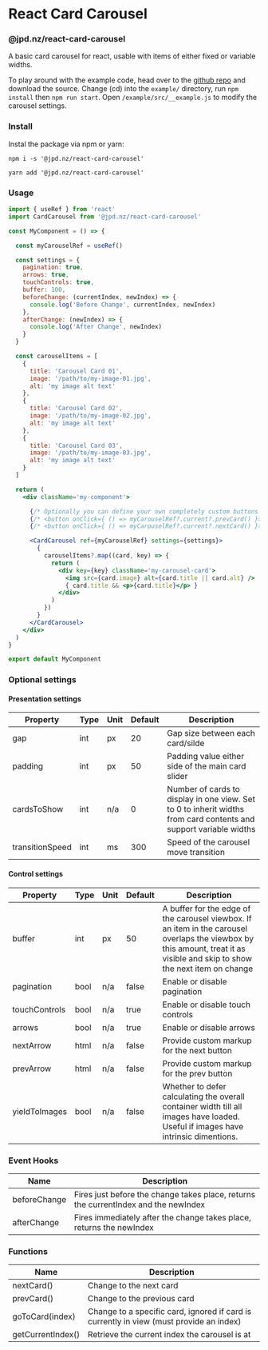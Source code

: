 # React Card Carousel
### @jpd.nz/react-card-carousel

A basic card carousel for react, usable with items of either fixed or variable widths.

To play around with the example code, head over to the [github repo](https://github.com/prowsejeremy/react-card-carousel) and download the source. Change (cd) into the `example/` directory, run `npm install` then `npm run start`. Open `/example/src/__example.js` to modify the carousel settings.


### Install

Instal the package via npm or yarn:

~~~terminal
npm i -s '@jpd.nz/react-card-carousel'
~~~

~~~terminal
yarn add '@jpd.nz/react-card-carousel'
~~~


### Usage

~~~jsx
import { useRef } from 'react'
import CardCarousel from '@jpd.nz/react-card-carousel'

const MyComponent = () => {

  const myCarouselRef = useRef()

  const settings = {
    pagination: true,
    arrows: true,
    touchControls: true,
    buffer: 100,
    beforeChange: (currentIndex, newIndex) => {
      console.log('Before Change', currentIndex, newIndex)
    },
    afterChange: (newIndex) => {
      console.log('After Change', newIndex)
    }
  }

  const carouselItems = [
    {
      title: 'Carousel Card 01',
      image: '/path/to/my-image-01.jpg',
      alt: 'my image alt text'
    },
    {
      title: 'Carousel Card 02',
      image: '/path/to/my-image-02.jpg',
      alt: 'my image alt text'
    },
    {
      title: 'Carousel Card 03',
      image: '/path/to/my-image-03.jpg',
      alt: 'my image alt text'
    }
  ]

  return (
    <div className='my-component'>

      {/* Optionally you can define your own completely custom buttons */}
      {/* <button onClick={ () => myCarouselRef?.current?.prevCard() }>Prev</button> */}
      {/* <button onClick={ () => myCarouselRef?.current?.nextCard() }>Next</button> */}

      <CardCarousel ref={myCarouselRef} settings={settings}>
        {
          carouselItems?.map((card, key) => {
            return (
              <div key={key} className='my-carousel-card'>
                <img src={card.image} alt={card.title || card.alt} />
                { card.title && <p>{card.title}</p> }
              </div>
            )
          })
        }
      </CardCarousel>
    </div>
  )
}

export default MyComponent
~~~


### Optional settings

#### Presentation settings

| Property | Type | Unit | Default | Description                           |
| -------- | ---- | ---- | ------- | ------------------------------------- |
| gap | int | px | 20 | Gap size between each card/silde |
| padding | int | px | 50 | Padding value either side of the main card slider |
| cardsToShow | int | n/a | 0 | Number of cards to display in one view. Set to 0 to inherit widths from card contents and support variable widths |
| transitionSpeed | int | ms | 300 | Speed of the carousel move transition |


#### Control settings

| Property | Type | Unit | Default | Description                           |
| -------- | ---- | ---- | ------- | ------------------------------------- |
| buffer | int | px | 50 | A buffer for the edge of the carousel viewbox. If an item in the carousel overlaps the viewbox by this amount, treat it as visible and skip to show the next item on change |
| pagination | bool | n/a | false | Enable or disable pagination |
| touchControls | bool | n/a | true | Enable or disable touch controls |
| arrows | bool | n/a | true | Enable or disable arrows |
| nextArrow | html | n/a | false | Provide custom markup for the next button |
| prevArrow | html | n/a | false | Provide custom markup for the prev button |
| yieldToImages | bool | n/a | false | Whether to defer calculating the overall container width till all images have loaded. Useful if images have intrinsic dimentions. |


### Event Hooks

| Name | Description |
| ---- | ----------- |
| beforeChange | Fires just before the change takes place, returns the currentIndex and the newIndex |
| afterChange | Fires immediately after the change takes place, returns the newIndex |


### Functions

| Name | Description |
| ---- | ----------- |
| nextCard() | Change to the next card |
| prevCard() | Change to the previous card |
| goToCard(index) | Change to a specific card, ignored if card is currently in view (must provide an index) |
| getCurrentIndex() | Retrieve the current index the carousel is at |